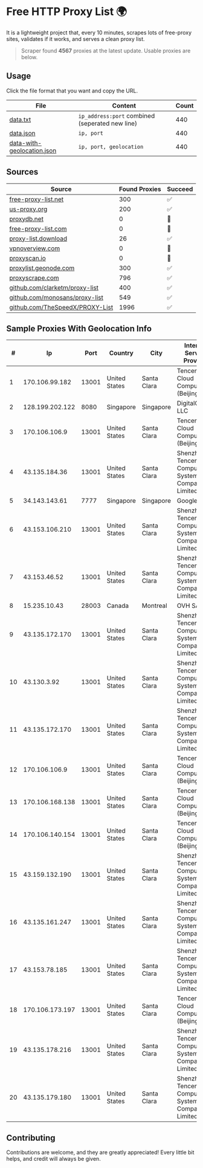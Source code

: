 
# Free HTTP Proxy List 🌍

It is a lightweight project that, every 10 minutes, scrapes lots of free-proxy sites, validates if it works, and serves a clean proxy list.


> Scraper found **4567** proxies at the latest update. Usable proxies are below.

## Usage

Click the file format that you want and copy the URL.


|File|Content|Count|
|----|-------|-----|
|[data.txt](https://raw.githubusercontent.com/themiralay/Proxy-List-World/master/data.txt)|`ip_address:port` combined (seperated new line)|440|
|[data.json](https://raw.githubusercontent.com/themiralay/Proxy-List-World/master/data.json)|`ip, port`|440|
|[data-with-geolocation.json](https://raw.githubusercontent.com/themiralay/Proxy-List-World/master/data-with-geolocation.json)|`ip, port, geolocation`|440|

## Sources

|Source|Found Proxies|Succeed|
|------|-------------|-------|
|[free-proxy-list.net](https://free-proxy-list.net)|300|✅|
|[us-proxy.org](https://www.us-proxy.org)|200|✅|
|[proxydb.net](http://proxydb.net)|0|🚫|
|[free-proxy-list.com](https://free-proxy-list.com/?page=&port=&type%5B%5D=http&type%5B%5D=https&up_time=0&search=Search)|0|🚫|
|[proxy-list.download](https://www.proxy-list.download/HTTP)|26|✅|
|[vpnoverview.com](https://vpnoverview.com/privacy/anonymous-browsing/free-proxy-servers)|0|🚫|
|[proxyscan.io](https://www.proxyscan.io)|0|🚫|
|[proxylist.geonode.com](https://proxylist.geonode.com/api/proxy-list?limit=300&page=1&sort_by=lastChecked&sort_type=desc&protocols=http,https)|300|✅|
|[proxyscrape.com](https://api.proxyscrape.com/v2/?request=displayproxies&protocol=http&timeout=10000&country=all&ssl=all&anonymity=all)|796|✅|
|[github.com/clarketm/proxy-list](https://raw.githubusercontent.com/clarketm/proxy-list/master/proxy-list-raw.txt)|400|✅|
|[github.com/monosans/proxy-list](https://raw.githubusercontent.com/monosans/proxy-list/main/proxies/http.txt)|549|✅|
|[github.com/TheSpeedX/PROXY-List](https://raw.githubusercontent.com/TheSpeedX/PROXY-List/master/http.txt)|1996|✅|


## Sample Proxies With Geolocation Info

|#|Ip|Port|Country|City|Internet Service Provider|
|-|--|----|-------|----|-------------------------|
|1|170.106.99.182|13001|United States|Santa Clara|Tencent Cloud Computing (Beijing) Co|
|2|128.199.202.122|8080|Singapore|Singapore|DigitalOcean, LLC|
|3|170.106.106.9|13001|United States|Santa Clara|Tencent Cloud Computing (Beijing) Co|
|4|43.135.184.36|13001|United States|Santa Clara|Shenzhen Tencent Computer Systems Company Limited|
|5|34.143.143.61|7777|Singapore|Singapore|Google LLC|
|6|43.153.106.210|13001|United States|Santa Clara|Shenzhen Tencent Computer Systems Company Limited|
|7|43.153.46.52|13001|United States|Santa Clara|Shenzhen Tencent Computer Systems Company Limited|
|8|15.235.10.43|28003|Canada|Montreal|OVH SAS|
|9|43.135.172.170|13001|United States|Santa Clara|Shenzhen Tencent Computer Systems Company Limited|
|10|43.130.3.92|13001|United States|Santa Clara|Shenzhen Tencent Computer Systems Company Limited|
|11|43.135.172.170|13001|United States|Santa Clara|Shenzhen Tencent Computer Systems Company Limited|
|12|170.106.106.9|13001|United States|Santa Clara|Tencent Cloud Computing (Beijing) Co|
|13|170.106.168.138|13001|United States|Santa Clara|Tencent Cloud Computing (Beijing) Co|
|14|170.106.140.154|13001|United States|Santa Clara|Tencent Cloud Computing (Beijing) Co|
|15|43.159.132.190|13001|United States|Santa Clara|Shenzhen Tencent Computer Systems Company Limited|
|16|43.135.161.247|13001|United States|Santa Clara|Shenzhen Tencent Computer Systems Company Limited|
|17|43.153.78.185|13001|United States|Santa Clara|Shenzhen Tencent Computer Systems Company Limited|
|18|170.106.173.197|13001|United States|Santa Clara|Tencent Cloud Computing (Beijing) Co|
|19|43.135.178.216|13001|United States|Santa Clara|Shenzhen Tencent Computer Systems Company Limited|
|20|43.135.179.180|13001|United States|Santa Clara|Shenzhen Tencent Computer Systems Company Limited|



## Contributing

Contributions are welcome, and they are greatly appreciated! Every
little bit helps, and credit will always be given.

